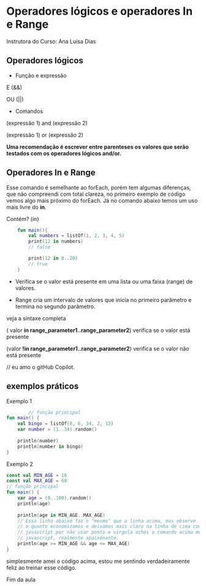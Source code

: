 # Operadores lógicos e operadores In e Range 

Instrutora do Curso: Ana Luísa Dias

## Operadores lógicos

* Função e expressão 

E (&&) 

OU (||)

* Comandos

(expressão 1) and (expressão 2)

(expressão 1) or (expressão 2)

**Uma recomendação é escrever entre parenteses os valores que serão testados com os operadores lógicos and/or.**

## Operadores In e Range

Esse comando é semelhante ao forEach, porém tem algumas diferenças, que não compreendi com total clareza, no primeiro exemplo de código vemos algo mais próximo do forEach. Já no comando abaixo temos um uso mais livre do **in**.

Contém? (in)

```kotlin
    fun main(){  
        val numbers = listOf(1, 2, 3, 4, 5)  
        print(12 in numbers)
        // false

        print(12 in 0..20)
        // true
    }
```	

* Verifica se o valor está presente em uma lista ou uma faixa (range) de valores.

* Range cria um intervalo de valores que inicia no primeiro parâmetro e termina no segundo parâmetro.

veja a sintaxe completa

( valor **in range_parameter1..range_parameter2**) verifica se o valor está presente

(valor **!in range_parameter1..range_parameter2**) verifica se o valor não está presente

// eu amo o gitHub Copilot.

## exemplos práticos 

Exemplo 1

```kotlin
        // função principal
fun main() {
	val bingo = listOf(8, 6, 34, 2, 13)
    var number = (1..34).random()
    
    println(number)
    println(number in bingo)
}    
```	

Exemplo 2

```kotlin
const val MIN_AGE = 16
const val MAX_AGE = 68
// função principal
fun main() {
	var age = (0..100).random()
    println(age)
    
    println(age in MIN_AGE..MAX_AGE)
    // Essa linha abaixo faz o "mesmo" que a linha acima, mas observe
    // o quanto economizamos e deixamos mais claro na linha de cima comparado a linha de baixo, eu que amo
    // javascript por não usar ponto e virgula achei o comando acima muito mais agradavel do que o for do 
    // javascript, realmente apaixonante.
    println(age >= MIN_AGE && age <= MAX_AGE)
} 
```

simplesmente amei o código acima, estou me sentindo verdadeiramente feliz ao treinar esse código.

Fim da aula
